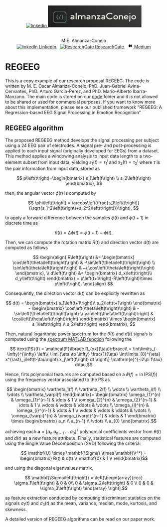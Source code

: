 <p align="center">
  <a href="https://example.com/">
    <img src="https://www.ugto.mx/images/escudo-guia-imagen.png" width=88 height=70 alt="linkedin"> <img src="https://github.com/Almanza-Conejo/imagesRepo/blob/main/almCon.png" alt="Almanza-Conejo" width=300 height=70>
  </a>
  <p align="center">
    <br>
    M.E. Almanza-Conejo</h2>
    <br>
    <a href="https://www.linkedin.com/in/oalmanzaconejo/" rel="nofollow noreferrer">
    <img src="https://i.stack.imgur.com/gVE0j.png" alt="linkedIn"> LinkedIn
    </a> &nbsp; 
    <a href="https://www.researchgate.net/profile/Oscar-Almanza-Conejo" rel="nofollow noreferrer">
    <img src="https://user-images.githubusercontent.com/54937357/126514422-ba0e7de1-cbc2-4186-94d9-39e8a22c1c78.png" width="14" height="14" alt="ResearchGate"> ResearchGate
    </a> &nbsp;
    <a href="https://medium.com/@almanzaConejo" rel="nofollow noreferrer">
    <img src="https://raw.githubusercontent.com/Medium/medium-logos/master/03_Symbol/01_Black/PNG/RGB/Medium-Symbol-Black-RGB%401x.png" width="17" height="17" alt="Medium"> Medium
  </a>
  </p>
</p>

# REGEEG

This is a copy example of our research proposal REGEEG. The code is written by M. E. Oscar Almanza-Conejo, PhD. Juan-Gabriel Avina-Cervantes, PhD. Arturo Garcia-Perez, and PhD. Mario-Alberto Ibarra-Manzano. The main code is stored on our [code](https://github.com/Almanza-Conejo/REGEEG/tree/main/code) folder and it is not allowed to be shared or used for commercial purposes.
If you want to know more about this implementation, please see our published framework "REGEEG: A Regression-based EEG Signal Processing in Emotion Recognition"

## REGEEG algorithm
The proposed REGEEG method develops the signal processing per subject using a $24$ EEG pair of electrodes. A signal pre- and post-processing is applied to each input signal (originally developed for EEGs) from a dataset. This method applies a windowing analysis to input data length to a two-element subset from input data, yielding $s_1(t) = \tau^i_1$ and $s_2(t) = \tau^i_2$ where $\tau$ is the pair information from input data, stored as

$$
  p\left(t\right)=\begin{bmatrix}
        s_1\left(t\right) \\
        s_2\left(t\right)
    \end{bmatrix},
$$

then, the angular vector $\phi(t)$ is computed by

$$
    \phi\left(t\right) = \arccos\left(\frac{s_1\left(t\right)}{\sqrt{s_1^2\left(t\right)+s_2^2\left(t\right)}}\right),
$$

to apply a forward difference between the samples  $\phi(t)$ and $\phi(t+1)$ in discrete time as

$$
    \theta\left(t\right) = \Delta \phi(t) = \phi\left(t+1\right)-\phi\left(t\right),
$$

Then, we can compute the rotation matrix $R\left(t\right)$ and direction vector $d\left(t\right)$ are computed as follows

$$
  \begin{align}
    R\left(t\right) &= \begin{bmatrix}
        \cos\left(\theta\left(t\right)\right) & -\sin\left(\theta\left(t\right)\right) \\
        \sin\left(\theta\left(t\right)\right) & ~\;\cos\left(\theta\left(t\right)\right)
    \end{bmatrix}, \\
    d\left(t\right) &= \begin{bmatrix}
        d_x\left(t\right)\\
        d_y\left(t\right)
    \end{bmatrix} = p\left(t+1\right)-R\left(t\right)\times p\left(t\right).
\end{align}
$$

Consequently, the direction vector $d(t)$ can be explicitly rewritten as

$$
  d(t) =
      \begin{bmatrix}
          s_1\left(t+1\right)\\
          s_2\left(t+1\right)
      \end{bmatrix}
      -
      \begin{bmatrix}
          \cos\left(\theta\left(t\right)\right) & -\sin\left(\theta\left(t\right)\right) \\
          \sin\left(\theta\left(t\right)\right) & \cos\left(\theta\left(t\right)\right)
      \end{bmatrix} \times \begin{bmatrix}
          s_1\left(t\right) \\
          s_2\left(t\right)
      \end{bmatrix},
  $$

  Then, natural logarithmic power spectrum for the $\theta\left(t\right)$ and $d(t)$ signals is computed using the [spectrum MATLAB function](https://www.mathworks.com/help/signal/ref/pspectrum.html) following the 

```math
    \text{PS}(f) =  \mathcal{F}\lbrace R_{xx}(\tau)\rbrace\\
    =  \int\limits_{-\infty}^{\infty} \left\{ \lim_{\eta \to \infty} \frac{1}{\eta} \int\limits_{0}^{\eta} x^{\ast}_j\left(t-\tau\right) x_j\left(t\right) dt \right\} \mathrm{e}^{-i2\pi f\tau} d\tau,
```

Hence, firts polynomial features are computed based on a $\vartheta\left(f\right) = \ln(\text{PS}(f))$ using the frequency vector assosiated to the PS as

```math
 \begin{bmatrix}
        \vartheta_1(f) \\ \vartheta_2(f) \\ \vdots \\ \vartheta_i(f) \\ \vdots \\ \vartheta_\varpi(f)
    \end{bmatrix}=
    \begin{bmatrix}
        \omega_{1}^{n} & \omega_{1}^{n-1} & \dots & 1 \\
        \omega_{2}^{n} & \omega_{2}^{n-1} & \dots & 1 \\
        \vdots & \vdots & \ddots & \vdots \\
        \omega_{i}^{n} & \omega_{i}^{n-1} & \dots & 1 \\
        \vdots & \vdots & \ddots & \vdots \\
        \omega_{\varpi}^{n} & \omega_{\varpi}^{n-1} & \dots & 1
    \end{bmatrix} \times \begin{bmatrix}
        a_n \\ a_{n-1} \\ \vdots \\ a_{0}
    \end{bmatrix}.
```

achieving each $\mathbf{a}=[a_n \; a_{n-1} \; \ldots \; a_{0}]^\intercal$ polynomial coefficients vector from $\theta(t)$ and $d(t)$ as a new feature attribute.
Finally, statistical features are computed using the Single Value Decomposition (SVD) following the criteria:

```math
  \mathbf{U} \times 
    \mathbf{\Sigma} \times 
    \mathbf{V^*} 
    = \begin{bmatrix}
        R(t) & d(t) \\
        \mathbf{0} & 1 \\ 
    \end{bmatrix}
```

and using the diagonal eigenvalues matrix,

```math
  \mathbf{\Sigma\left(t\right)} =
    \left[\begin{array}{ccc}
        \sigma_1\left(t\right) & 0 & 0\\
        0 & \sigma_2\left(t\right) & 0 \\
        0 & 0 & \sigma_3\left(t\right)
    \end{array} \right].
```

as feature extraction conducted by computing discriminant statistics on the signals $\sigma_1\left(t\right)$ and $\sigma_3\left(t\right)$ as the mean, variance, median, mode, kurtosis, and skewness. 

A detailed version of REGEEG algorithms can be read on our paper work.
